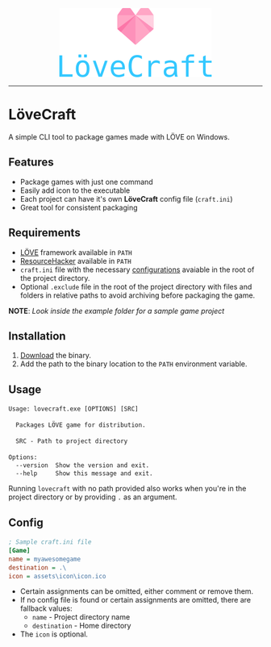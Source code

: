 <p align="center">
  <img src="logo/logo.png"/>
</p>

___
# LöveCraft

A simple CLI tool to package games made with LÖVE on Windows.

## Features
* Package games with just one command
* Easily add icon to the executable
* Each project can have it's own **LöveCraft** config file (`craft.ini`)
* Great tool for consistent packaging

## Requirements
* [LÖVE](https://love2d.org/) framework available in `PATH`
* [ResourceHacker](https://www.angusj.com/resourcehacker/) available in `PATH` 
* `craft.ini` file with the necessary [configurations](#config) avaiable in the root of the project directory.
* Optional `.exclude` file in the root of the project directory with files and folders in relative paths to avoid archiving before packaging the game.

**NOTE**: *Look inside the example folder for a sample game project*

## Installation
1. [Download](https://github.com/miltontom/lovecraft/releases) the binary.
2. Add the path to the binary location to the `PATH` environment variable.

## Usage
```
Usage: lovecraft.exe [OPTIONS] [SRC]

  Packages LÖVE game for distribution. 

  SRC - Path to project directory                                               
  
Options:
  --version  Show the version and exit.
  --help     Show this message and exit.
```
Running `lovecraft` with no path provided also works when you're in the project directory or by providing `.` as an argument.

## Config
```ini
; Sample craft.ini file
[Game]
name = myawesomegame
destination = .\
icon = assets\icon\icon.ico
```
* Certain assignments can be omitted, either comment or remove them.
* If no config file is found or certain assignments are omitted, there are fallback values:
    * `name` - Project directory name
    * `destination` - Home directory
* The `icon` is optional.
